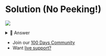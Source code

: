 # Solution (No Peeking!)
![](https://www.youtube.com/watch?v=KobdLjIvoeE)

<details> <summary> 👀 Answer </summary>

```python
import os, time

while True:
  print("HIGH SCORE TABLE")
  print()
  name = input("INITIALS > ").upper()
  score = input("SCORE > ")
  print()

  f = open("high.score", "a+")
  f.write(f"{name} {score}\n")
  f.close()

  print("ADDED")
  time.sleep(1)
  os.system("clear")
```

</details>

- Join our [100 Days Community](https://replit.com/100-days-help)
- Want [live support?](https://replit.com/replit-101)